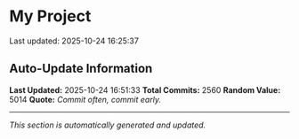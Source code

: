 # My Project


Last updated: 2025-10-24 16:25:37







































































































































































































































































































































































































































































































































































































































































































































































































































































































































































































































































































































































































































































































































































































































































































































































































































































































































































































































































































































































































































































































































































































































































































































































































































































































































































































































































































































































































































































































































































































































































## Auto-Update Information

**Last Updated:** 2025-10-24 16:51:33
**Total Commits:** 2560
**Random Value:** 5014
**Quote:** _Commit often, commit early._

---
_This section is automatically generated and updated._